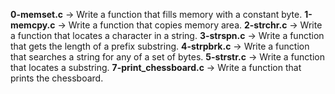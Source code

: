 **0-memset.c** -> Write a function that fills memory with a constant byte.
**1-memcpy.c** -> Write a function that copies memory area.
**2-strchr.c** -> Write a function that locates a character in a string.
**3-strspn.c** -> Write a function that gets the length of a prefix substring.
**4-strpbrk.c** -> Write a function that searches a string for any of a set of bytes.
**5-strstr.c** -> Write a function that locates a substring.
**7-print_chessboard.c** -> Write a function that prints the chessboard.

